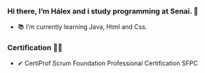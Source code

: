  ### Hi there, I’m Hálex and i study programming at Senai. 👾

- 📚 I’m currently learning Java, Html and Css.


### Certification 👨‍🎓
-  ✔ CertiProf Scrum Foundation Professional Certification SFPC


<!--
**Halex-64/Halex-64** is a ✨ _special_ ✨ repository because its `README.md` (this file) appears on your GitHub profile.

Here are some ideas to get you started:

- 🔭 I’m currently working on ...
- 🌱 I’m currently learning ...
- 👯 I’m looking to collaborate on ...
- 🤔 I’m looking for help with ...
- 💬 Ask me about ...
- 📫 How to reach me: ...
- 😄 Pronouns: ...
- ⚡ Fun fact: ...
-->
